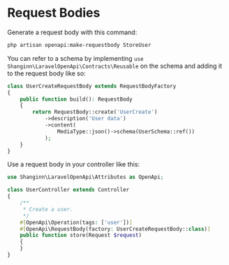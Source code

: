 # Request Bodies

Generate a request body with this command:

```bash
php artisan openapi:make-requestbody StoreUser
```

You can refer to a schema by implementing `use Shanginn\LaravelOpenApi\Contracts\Reusable` on the schema and adding it to the request body like so:

```php
class UserCreateRequestBody extends RequestBodyFactory
{
    public function build(): RequestBody
    {
        return RequestBody::create('UserCreate')
            ->description('User data')
            ->content(
                MediaType::json()->schema(UserSchema::ref())
            );
    }
}
```

Use a request body in your controller like this:

```php
use Shanginn\LaravelOpenApi\Attributes as OpenApi;

class UserController extends Controller
{
    /**
     * Create a user.
     */
    #[OpenApi\Operation(tags: ['user'])]
    #[OpenApi\RequestBody(factory: UserCreateRequestBody::class)]
    public function store(Request $request)
    {
    }
}
```
